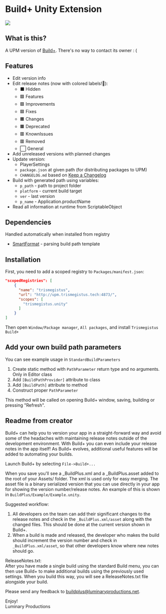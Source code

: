 # Build+ Unity Extension

![](https://raw.githubusercontent.com/Hermesiss/unity-buildplus/master/Packages/trismegistus.unity.buildplus/Documentation~/images/mainWindow.jpg)

## What is this?

A UPM version of [Build+](https://assetstore.unity.com/packages/tools/utilities/build-3720). There's no way to contact its owner : (

## Features

* Edit version info
* Edit release notes (now with colored labels!💐):
  * ⬛ Hidden
  * 🟩 Features
  * 🟪 Improvements
  * 🟦 Fixes
  * 🟧 Changes
  * 🟧 Deprecated
  * 🟥 KnownIssues
  * 🟥 Removed
  * ⬜ General
* Add unreleased versions with planned changes
* Update version:
  * PlayerSettings
  * `package.json` at given path (for distributing packages to UPM)
  * `CHANGELOG.md` based on [Keep a Changelog](https://keepachangelog.com/en/1.0.0/)
* Build with generated path using variables:
  * `p_path` - path to project folder
  * `platform` - current build target
  * `ver` - last version
  * `p_name` - Application.productName
* Read all information at runtime from ScriptableObject

## Dependencies

Handled automatically when installed from registry

* [SmartFormat](https://github.com/Hermesiss/unity-smartformat) - parsing build path template

## Installation

First, you need to add a scoped registry to `Packages/manifest.json`:

```json
"scopedRegistries": [
    {
      "name": "trismegistus",
      "url": "http://upm.trismegistus.tech:4873/",
      "scopes": [
        "trismegistus.unity"
      ]
    }
]
```

Then open `Window/Package manager`, `All packages`, and install `Trismegistus Build+`

## Add your own build path parameters

You can see example usage in `StandardBuildParameters`

1. Create static method with `PathParameter` return type and no arguments. Only in Editor class
1. Add `[BuildPathProvider]` attribute to class
1. Add `[BuildPath]` attribute to method
1. Construct proper `PathParameter`

This method will be called on opening Build+ window, saving, building or pressing "Refresh".

## Readme from creator

Build+ can help you to version your app in a straight-forward way and avoid some of the headaches with maintaining release notes outside of the development environment. With Build+ you can even include your release notes in the app itself! As Build+ evolves, additional useful features will be added to automating your builds.

Launch Build+ by selecting `File->Build+...`

When you save you'll see a _BuildPlus.xml and a _BuildPlus.asset added to the root of your Assets/ folder. The xml is used only for easy merging. The asset file is a binary serialized version that you can use directly in your app for showing the version number/release notes. An example of this is shown in `BuildPlus/Example/Example.unity`.

Suggested workflow: 
1. All developers on the team can add their significant changes to the release notes and check in the `_BuildPlus.xml/asset` along with the changed files. This should be done at the current version shown in Build+.
2. When a build is made and released, the developer who makes the build should increment the version number and check in `_BuildPlus.xml/asset`, so that other developers know where new notes should go.

ReleaseNotes.txt:  
After you have made a single build using the standard Build menu, you can then use Build+ to make additional builds 
using the previously used settings. When you build this way, you will see a ReleaseNotes.txt file alongside your build.

Please send any feedback to <buildplus@luminaryproductions.net>.

Enjoy!  
Luminary Productions